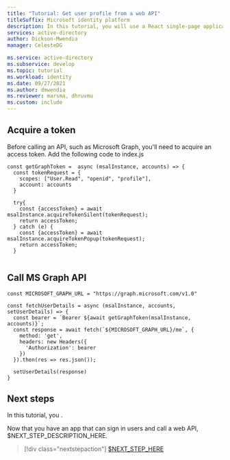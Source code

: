 ```yaml
---
title: "Tutorial: Get user profile from a web API"
titleSuffix: Microsoft identity platform
description: In this tutorial, you will use a React single-page application to call a web API and get user data
services: active-directory
author: Dickson-Mwendia
manager: CelesteDG

ms.service: active-directory
ms.subservice: develop
ms.topic: tutorial
ms.workload: identity
ms.date: 09/27/2021
ms.author: dmwendia
ms.reviewer: marsma, dhruvmu
ms.custom: include
---
```


## Acquire a token

Before calling an API, such as Microsoft Graph, you'll need to acquire an access token. Add the following code to index.js

```
const getGraphToken =  async (msalInstance, accounts) => {
  const tokenRequest = {
    scopes: ["User.Read", "openid", "profile"],
    account: accounts
  }
  
  try{
    const {accessToken} = await msalInstance.acquireTokenSilent(tokenRequest);
    return accessToken;
  } catch (e) {
    const {accessToken} = await msalInstance.acquireTokenPopup(tokenRequest);
    return accessToken;
  }
  
```


## Call MS Graph API

```
const MICROSOFT_GRAPH_URL = "https://graph.microsoft.com/v1.0"

const fetchUserDetails = async (msalInstance, accounts, setUserDetails) => {
  const bearer = `Bearer ${await getGraphToken(msalInstance, accounts)}`;
  const response = await fetch(`${MICROSOFT_GRAPH_URL}/me`, { 
    method: 'get', 
    headers: new Headers({
      'Authorization': bearer
    })
  }).then(res => res.json());

  setUserDetails(response)
}
```

## Next steps

In this tutorial, you <!-- $TASKS_COMPLETED_AND_LEARNINGS_HERE -->.

Now that you have an app that can sign in users and call a web API, $NEXT_STEP_DESCRIPTION_HERE.

> [!div class="nextstepaction"]
> [$NEXT_STEP_HERE](../../authorization-basics.md)
